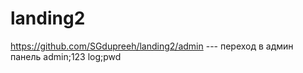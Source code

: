 # landing2
https://github.com/SGdupreeh/landing2/admin --- переход в админ панель
admin;123 
log;pwd
